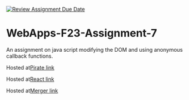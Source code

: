 [![Review Assignment Due Date](https://classroom.github.com/assets/deadline-readme-button-24ddc0f5d75046c5622901739e7c5dd533143b0c8e959d652212380cedb1ea36.svg)](https://classroom.github.com/a/Kv-XePEp)
# WebApps-F23-Assignment-7
An assignment on java script modifying the DOM and using anonymous callback functions.

Hosted at[Pirate link](https://44-563-webapps-f23.github.io/44563-webapps-f23-assignment7-Prameela2511/pirate.html)

Hosted at[React link](https://44-563-webapps-f23.github.io/44563-webapps-f23-assignment7-Prameela2511/react.html)

Hosted at[Merger link](https://44-563-webapps-f23.github.io/44563-webapps-f23-assignment7-Prameela2511/merger.html)